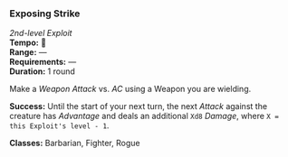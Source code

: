 ### Exposing Strike
*2nd-level Exploit*  
**Tempo:** 🔷  
**Range:** —  
**Requirements:** —  
**Duration:** 1 round  

Make a *Weapon Attack* vs. *AC* using a Weapon you are wielding.

**Success:** Until the start of your next turn, the next *Attack* against the creature has *Advantage* and deals an additional `Xd8` *Damage*, where `X = this Exploit's level - 1`.

**Classes:** Barbarian, Fighter, Rogue
